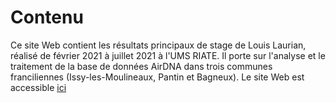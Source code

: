 # Contenu

Ce site Web contient les résultats principaux de stage de Louis Laurian, réalisé de février 2021 à juillet 2021 à l'UMS RIATE. Il porte sur l'analyse et le traitement de la base de données AirDNA dans trois communes franciliennes (Issy-les-Moulineaux, Pantin et Bagneux).
Le site Web est accessible [ici](https://riatestage.github.io/airdna_laurian/) 